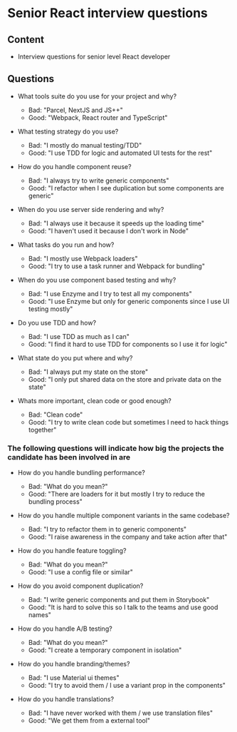# Senior React interview questions

## Content

* Interview questions for senior level React developer

## Questions

* What tools suite do you use for your project and why?
  * Bad: "Parcel, NextJS and JS++"
  * Good: "Webpack, React router and TypeScript"

* What testing strategy do you use?
  * Bad: "I mostly do manual testing/TDD"
  * Good: "I use TDD for logic and automated UI tests for the rest"

* How do you handle component reuse?
  * Bad: "I always try to write generic components"
  * Good: "I refactor when I see duplication but some components are generic"

* When do you use server side rendering and why?
  * Bad: "I always use it because it speeds up the loading time"
  * Good: "I haven't used it because I don't work in Node"

* What tasks do you run and how?
  * Bad: "I mostly use Webpack loaders"
  * Good: "I try to use a task runner and Webpack for bundling"

* When do you use component based testing and why?
  * Bad: "I use Enzyme and I try to test all my components"
  * Good: "I use Enzyme but only for generic components since I use UI testing mostly"

* Do you use TDD and how?
  * Bad: "I use TDD as much as I can"
  * Good: "I find it hard to use TDD for components so I use it for logic"

* What state do you put where and why?
  * Bad: "I always put my state on the store"
  * Good: "I only put shared data on the store and private data on the state"

* Whats more important, clean code or good enough?
  * Bad: "Clean code"
  * Good: "I try to write clean code but sometimes I need to hack things together"

### The following questions will indicate how big the projects the candidate has been involved in are

* How do you handle bundling performance?
  * Bad: "What do you mean?"
  * Good: "There are loaders for it but mostly I try to reduce the bundling process"

* How do you handle multiple component variants in the same codebase?
  * Bad: "I try to refactor them in to generic components"
  * Good: "I raise awareness in the company and take action after that"

* How do you handle feature toggling?
  * Bad: "What do you mean?"
  * Good: "I use a config file or similar"

* How do you avoid component duplication?
  * Bad: "I write generic components and put them in Storybook"
  * Good: "It is hard to solve this so I talk to the teams and use good names"

* How do you handle A/B testing?
  * Bad: "What do you mean?"
  * Good: "I create a temporary component in isolation"

* How do you handle branding/themes?
  * Bad: "I use Material ui themes"
  * Good: "I try to avoid them / I use a variant prop in the components"

* How do you handle translations?
  * Bad: "I have never worked with them / we use translation files"
  * Good: "We get them from a external tool"
